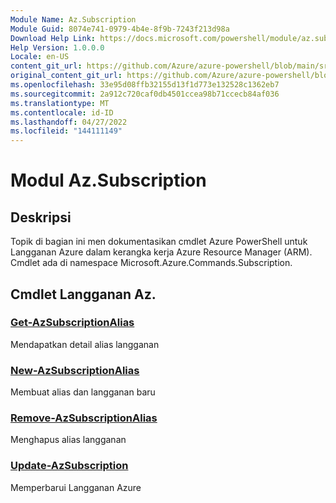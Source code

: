 ```yaml
---
Module Name: Az.Subscription
Module Guid: 8074e741-0979-4b4e-8f9b-7243f213d98a
Download Help Link: https://docs.microsoft.com/powershell/module/az.subscription
Help Version: 1.0.0.0
Locale: en-US
content_git_url: https://github.com/Azure/azure-powershell/blob/main/src/Subscription/Subscription/help/Az.Subscription.md
original_content_git_url: https://github.com/Azure/azure-powershell/blob/main/src/Subscription/Subscription/help/Az.Subscription.md
ms.openlocfilehash: 33e95d08ffb32155d13f1d773e132528c1362eb7
ms.sourcegitcommit: 2a912c720caf0db4501ccea98b71ccecb84af036
ms.translationtype: MT
ms.contentlocale: id-ID
ms.lasthandoff: 04/27/2022
ms.locfileid: "144111149"
---
```

# Modul Az.Subscription
## Deskripsi
Topik di bagian ini men dokumentasikan cmdlet Azure PowerShell untuk Langganan Azure dalam kerangka kerja Azure Resource Manager (ARM). Cmdlet ada di namespace Microsoft.Azure.Commands.Subscription.

## Cmdlet Langganan Az.
### [Get-AzSubscriptionAlias](Get-AzSubscriptionAlias.md)
Mendapatkan detail alias langganan

### [New-AzSubscriptionAlias](New-AzSubscriptionAlias.md)
Membuat alias dan langganan baru

### [Remove-AzSubscriptionAlias](Remove-AzSubscriptionAlias.md)
Menghapus alias langganan

### [Update-AzSubscription](Update-AzSubscription.md)
Memperbarui Langganan Azure


